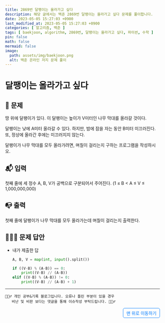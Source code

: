 ```yaml
---
title: 2869번 달팽이는 올라가고 싶다
description: 해당 글에서는 백준 2869번 달팽이는 올라가고 싶다 문제를 풀이합니다.
date: 2023-05-05 15:27:03 +0900
last_modified_at: 2023-05-05 15:27:03 +0900
categories: [ 알고리즘, 백준 ]
tags: [ baekjoon, algorithm, 2869번, 달팽이는 올라가고 싶다, 파이썬, 수학 ]
pin: false
math: false
mermaid: false
image:
  path: assets/img/baekjoon.png
  alt: 백준 온라인 저지 문제 풀이
---
```

    
# 달팽이는 올라가고 싶다
## 📃 문제
땅 위에 달팽이가 있다. 이 달팽이는 높이가 V미터인 나무 막대를 올라갈 것이다.

달팽이는 낮에 A미터 올라갈 수 있다. 하지만, 밤에 잠을 자는 동안 B미터 미끄러진다. 또, 정상에 올라간 후에는 미끄러지지 않는다.

달팽이가 나무 막대를 모두 올라가려면, 며칠이 걸리는지 구하는 프로그램을 작성하시오.

## 📬 입력
첫째 줄에 세 정수 A, B, V가 공백으로 구분되어서 주어진다. (1 ≤ B < A ≤ V ≤ 1,000,000,000)

## 📭 출력
첫째 줄에 달팽이가 나무 막대를 모두 올라가는데 며칠이 걸리는지 출력한다.

## 🙆🏻‍♂️ 문제 답안

- 내가 제출한 답
    ```python
    A, B, V = map(int, input().split())

    if ((V-B) % (A-B)) == 0:
        print((V-B) // (A-B))
    elif ((V-B) % (A-B)) != 0:
        print((V-B) // (A-B) + 1)
    ``` 

***

    🙋🏻‍♂️ 개인 공부&기록 블로그입니다. 오류나 틀린 부분이 있을 경우 
       비난 및 비판 보다는 댓글을 통해 이슈작성 부탁드립니다. 🙋🏻‍♂️

<a href="#" style="display: inline-block; padding: 5px 10px; color: #007bff; text-decoration: none; border: 0.5px solid #007bff; border-radius: 5px; float: right;">맨 위로 이동하기</a>